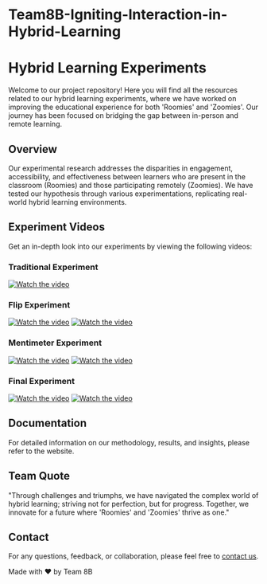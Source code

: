 # Team8B-Igniting-Interaction-in-Hybrid-Learning

# Hybrid Learning Experiments
Welcome to our project repository! Here you will find all the resources related to our hybrid learning experiments, where we have worked on improving the educational experience for both 'Roomies' and 'Zoomies'. Our journey has been focused on bridging the gap between in-person and remote learning.

## Overview

Our experimental research addresses the disparities in engagement, accessibility, and effectiveness between learners who are present in the classroom (Roomies) and those participating remotely (Zoomies). We have tested our hypothesis through various experimentations, replicating real-world hybrid learning environments.

## Experiment Videos

Get an in-depth look into our experiments by viewing the following videos:

### Traditional Experiment
[![Watch the video](https://img.youtube.com/vi/PcWGe6jrcjs/maxresdefault.jpg)](https://youtu.be/PcWGe6jrcjs)

### Flip Experiment
[![Watch the video](https://img.youtube.com/vi/hYv1R7jo264/maxresdefault.jpg)](https://youtu.be/hYv1R7jo264)
[![Watch the video](https://img.youtube.com/vi/1aLo01j6n8w/maxresdefault.jpg)](https://youtu.be/1aLo01j6n8w)

### Mentimeter Experiment
[![Watch the video](https://img.youtube.com/vi/jIoc9XmNJh4/maxresdefault.jpg)](https://youtu.be/jIoc9XmNJh4)
[![Watch the video](https://img.youtube.com/vi/8s8jdY0feQY/maxresdefault.jpg)](https://youtu.be/8s8jdY0feQY)

### Final Experiment
[![Watch the video](https://img.youtube.com/vi/8RbpvCXSikQ/maxresdefault.jpg)](https://youtu.be/8RbpvCXSikQ)
[![Watch the video](https://img.youtube.com/vi/TSp-CWcAWDU/maxresdefault.jpg)](https://youtu.be/TSp-CWcAWDU)

## Documentation
For detailed information on our methodology, results, and insights, please refer to the website.

## Team Quote
"Through challenges and triumphs, we have navigated the complex world of hybrid learning; striving not for perfection, but for progress. Together, we innovate for a future where 'Roomies' and 'Zoomies' thrive as one."

## Contact
For any questions, feedback, or collaboration, please feel free to [contact us](mailto:oipteam8b@gmail.com).

Made with ❤️ by Team 8B
